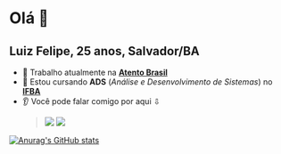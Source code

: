 # Olá 👋
## Luiz Felipe, 25 anos, Salvador/BA

- 🔭 Trabalho atualmente na [**Atento Brasil**](https://atento.com/pb/quem-somos/) 
- 🌱 Estou cursando **ADS** (_Análise e Desenvolvimento de Sistemas_) no [**IFBA**](https://pt.wikipedia.org/wiki/Instituto_Federal_da_Bahia)
- 👂 Você pode falar comigo por aqui ⇩
  > <a href = "mailto:fellipe116@gmail.com"><img src = "https://img.shields.io/badge/Gmail-D14836?style=for-the-badge&logo=gmail&logoColor=white"></img></a>
  > <a href = "https://www.linkedin.com/in/luiz-felipe-torres-dev"><img src = "https://img.shields.io/badge/LinkedIn-0077B5?style=for-the-badge&logo=linkedin&logoColor=white"></img></a> 


[![Anurag's GitHub stats](https://github-readme-stats.vercel.app/api?username=luizfelipetorres&show_icons=true&theme=cobalt)](https://github.com/anuraghazra/github-readme-stats)
